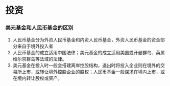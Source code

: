 # 投资

### 美元基金和人民币基金的区别
1. 人民币基金分为外资人民币基金和内资人民币基金，外资人民币基金的资金部分来自于境外投入者
2. 人民币基金的成立适用中国法律；美元基金的成立适用美国或开曼群岛、英属维尔京群岛等法域的法律。
3. 美元基金在投入时一般会搭建离岸控股结构，退出时将投入企业则在境外的交易所上市，或转让境外控股企业的股权；人民币基金一般谋求在境内上市，或在境内转让股权或资产。